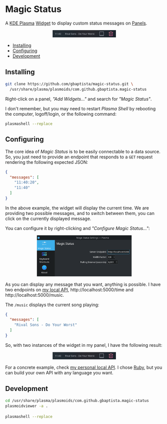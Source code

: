 # Magic Status

A [KDE Plasma](https://kde.org/plasma-desktop/) [Widget](https://store.kde.org/browse/) to display custom status messages on [Panels](https://userbase.kde.org/Plasma/Panels).

<div align="center">
  <img alt="A screenshot of a panel with two widgets, the current time and the current song playing." src="https://raw.githubusercontent.com/gbaptista/assets/main/magic-status/magic-status-panel.png" width="40%">
</div>

- [Installing](#installing)
- [Configuring](#configuring)
- [Development](#development)

## Installing

```bash
git clone https://github.com/gbaptista/magic-status.git \
  /usr/share/plasma/plasmoids/com.github.gbaptista.magic-status
```

Right-click on a panel, _"Add Widgets..."_ and search for _"Magic Status"_.

I don't remember, but you may need to restart _Plasma Shell_ by rebooting the computer, logoff/login, or the following command:

```bash
plasmashell --replace
```

## Configuring

The core idea of _Magic Status_ is to be easily connectable to a data source. So, you just need to provide an endpoint that responds to a `GET` request rendering the following expected JSON:

```json
{
  "messages": [
    "11:40:20",
    "11:40"
  ]
}
```

In the above example, the widget will display the current time. We are providing two possible messages, and to switch between them, you can click on the currently displayed message.

You can configure it by right-clicking and _"Configure Magic Status..."_:

<div align="center">
  <img alt="A screenshot of the configuration screen." src="https://raw.githubusercontent.com/gbaptista/assets/main/magic-status/magic-status-config.png" width="60%">
</div>

As you can display any message that you want, anything is possible. I have two endpoints on [my local API](https://github.com/gbaptista/magic-status-api), http://localhost:5000/time and http://localhost:5000/music.

The `/music` displays the current song playing:
```json
{
  "messages": [
    "Rival Sons - Do Your Worst"
  ]
}
```
So, with two instances of the widget in my panel, I have the following result:

<div align="center">
  <img alt="A screenshot of a panel with two widgets, the current time and the current song playing." src="https://raw.githubusercontent.com/gbaptista/assets/main/magic-status/magic-status-panel.png" width="40%">
</div>

For a concrete example, check [my personal local API](https://github.com/gbaptista/magic-status-api). I chose [Ruby](https://www.ruby-lang.org/en/), but you can build your own API with any language you want.

## Development

```bash
cd /usr/share/plasma/plasmoids/com.github.gbaptista.magic-status
plasmoidviewer -a .

plasmashell --replace
```
